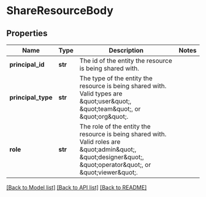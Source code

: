# ShareResourceBody

## Properties
Name | Type | Description | Notes
------------ | ------------- | ------------- | -------------
**principal_id** | **str** | The id of the entity the resource is being shared with. | 
**principal_type** | **str** | The type of the entity the resource is being shared with. Valid types are \&quot;user\&quot;, \&quot;team\&quot;, or \&quot;org\&quot;. | 
**role** | **str** | The role of the entity the resource is being shared with. Valid roles are \&quot;admin\&quot;, \&quot;designer\&quot;, \&quot;operator\&quot;, or \&quot;viewer\&quot;. | 

[[Back to Model list]](../README.md#documentation-for-models) [[Back to API list]](../README.md#documentation-for-api-endpoints) [[Back to README]](../README.md)

